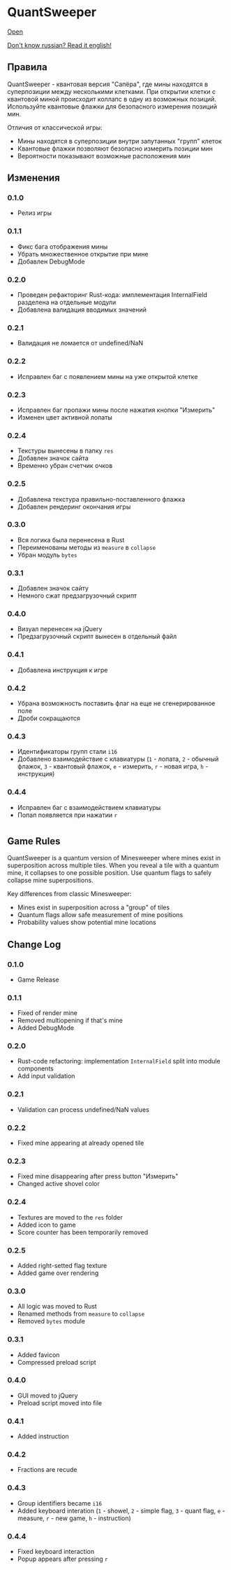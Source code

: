 # QuantSweeper

[Open](https://danilakouzmenko.github.io/quantsweeper/)

[Don't know russian? Read it english!](#eng)

## Правила

QuantSweeper - квантовая версия "Сапёра", где мины находятся в суперпозиции между несколькими клетками. При открытии клетки с квантовой миной происходит коллапс в одну из возможных позиций. Используйте квантовые флажки для безопасного измерения позиций мин.

Отличия от классической игры:
- Мины находятся в суперпозиции внутри запутанных "групп" клеток
- Квантовые флажки позволяют безопасно измерить позиции мин
- Вероятности показывают возможные расположения мин

## Изменения

### 0.1.0
- Релиз игры

### 0.1.1
- Фикс бага отображения мины
- Убрать множественное открытие при мине
- Добавлен DebugMode

### 0.2.0
- Проведен рефакторинг Rust-кода: имплементация InternalField разделена на отдельные модули
- Добавлена валидация вводимых значений

### 0.2.1
- Валидация не ломается от undefined/NaN

### 0.2.2
- Исправлен баг с появлением мины на уже открытой клетке

### 0.2.3
- Исправлен баг пропажи мины после нажатия кнопки "Измерить"
- Изменен цвет активной лопаты

### 0.2.4
- Текстуры вынесены в папку `res`
- Добавлен значок сайта
- Временно убран счетчик очков

### 0.2.5
- Добавлена текстура правильно-поставленного флажка
- Добавлен рендеринг окончания игры

### 0.3.0
- Вся логика была перенесена в Rust
- Переименованы методы из `measure` в `collapse`
- Убран модуль `bytes`

### 0.3.1
- Добавлен значок сайту
- Немного сжат предзагрузочный скрипт

### 0.4.0
- Визуал перенесен на jQuery
- Предзагрузочный скрипт вынесен в отдельный файл

### 0.4.1
- Добавлена инструкция к игре

### 0.4.2
- Убрана возможность поставить флаг на еще не сгенерированное поле
- Дроби сокращаются

### 0.4.3
- Идентификаторы групп стали `i16`
- Добавлено взаимодействие с клавиатуры (`1` - лопата, `2` - обычный флажок, `3` - квантовый флажок, `e` - измерить, `r` - новая игра, `h` - инструкция)

### 0.4.4
- Исправлен баг с взаимодействием клавиатуры
- Попап появляется при нажатии `r`

#
<h3 id="eng"></h3>

## Game Rules

QuantSweeper is a quantum version of Minesweeper where mines exist in superposition across multiple tiles. When you reveal a tile with a quantum mine, it collapses to one possible position. Use quantum flags to safely collapse mine superpositions.

Key differences from classic Minesweeper:
- Mines exist in superposition across a "group" of tiles
- Quantum flags allow safe measurement of mine positions
- Probability values show potential mine locations

## Change Log

### 0.1.0
- Game Release

### 0.1.1
- Fixed of render mine
- Removed multiopening if that's mine
- Added DebugMode

### 0.2.0
- Rust-code refactoring: implementation `InternalField` split into module components
- Add input validation

### 0.2.1
- Validation can process undefined/NaN values

### 0.2.2
- Fixed mine appearing at already opened tile

### 0.2.3
- Fixed mine disappearing after press button "Измерить"
- Changed active shovel color

### 0.2.4
- Textures are moved to the `res` folder
- Added icon to game
- Score counter has been temporarily removed

### 0.2.5
- Added right-setted flag texture
- Added game over rendering

### 0.3.0
- All logic was moved to Rust
- Renamed methods from `measure` to `collapse`
- Removed `bytes` module

### 0.3.1
- Added favicon
- Compressed preload script

### 0.4.0
- GUI moved to jQuery
- Preload script moved into file

### 0.4.1
- Added instruction

### 0.4.2
- Fractions are recude

### 0.4.3
- Group identifiers became `i16`
- Added keyboard interation (`1` - showel, `2` - simple flag, `3` - quant flag, `e` - measure, `r` - new game, `h` - instruction)

### 0.4.4
- Fixed keyboard interaction
- Popup appears after pressing `r`